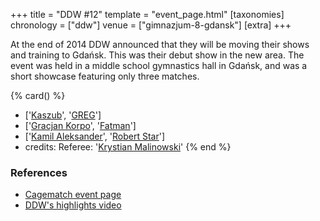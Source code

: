 +++
title = "DDW #12"
template = "event_page.html"
[taxonomies]
chronology = ["ddw"]
venue = ["gimnazjum-8-gdansk"]
[extra]
+++

At the end of 2014 DDW announced that they will be moving their shows and training to Gdańsk. This was their debut show in the new area.
The event was held in a middle school gymnastics hall in Gdańsk, and was a short showcase featuring only three matches.

{% card() %}
- ['[Kaszub](@/w/kaszub.md)', '[GREG](@/w/greg.md)']
- ['[Gracjan Korpo](@/w/gracjan-korpo.md)', '[Fatman](@/w/pan-pawlowski.md)']
- ['[Kamil Aleksander](@/w/kamil-aleksander.md)', '[Robert Star](@/w/robert-star.md)']
- credits:
    Referee: '[Krystian Malinowski](@/w/krystian-malinowski.md)'
{% end %}

### References

* [Cagematch event page](https://www.cagematch.net/?id=8&nr=585&page=4)
* [DDW's highlights video](https://www.youtube.com/watch?v=b4MFLbkXrYg)
